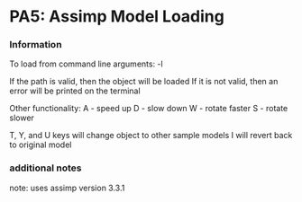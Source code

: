 # PA5: Assimp Model Loading

### Information

To load from command line arguments:
-l <file path>

If the path is valid, then the object will be loaded
If it is not valid, then an error will be printed on the terminal

Other functionality:
A - speed up
D - slow down
W - rotate faster
S - rotate slower

T, Y, and U keys will change object to other sample models
I will revert back to original model

### additional notes

note: uses assimp version 3.3.1
